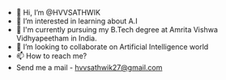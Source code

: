 - 👋 Hi, I’m @HVVSATHWIK
- 👀 I’m interested in learning about A.I
- 🌱 I'm currently pursuing my B.Tech degree at Amrita Vishwa Vidhyapeetham in India.
- 💞️ I’m looking to collaborate on Artificial Intelligence world
- 📫 How to reach me?
- Send me a mail - hvvsathwik27@gmail.com

<!---
HVVSATHWIK/HVVSATHWIK is a ✨ special ✨ repository because its `README.md` (this file) appears on your GitHub profile.
You can click the Preview link to take a look at your changes.
--->
